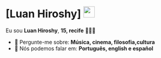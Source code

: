 # [Luan Hiroshy] <img src="https://github.com/TheDudeThatCode/TheDudeThatCode/blob/master/Assets/Mario_Hello_Big.gif" width="30px">

Eu sou <strong>Luan Hiroshy</strong>, <strong>15, recife</strong> 👨🏻‍💻 

- 💬 Pergunte-me sobre: <strong>Música, cinema, filosofia,cultura</strong>
- 📣 Nós podemos falar em: <strong>Português, english e español </strong>
